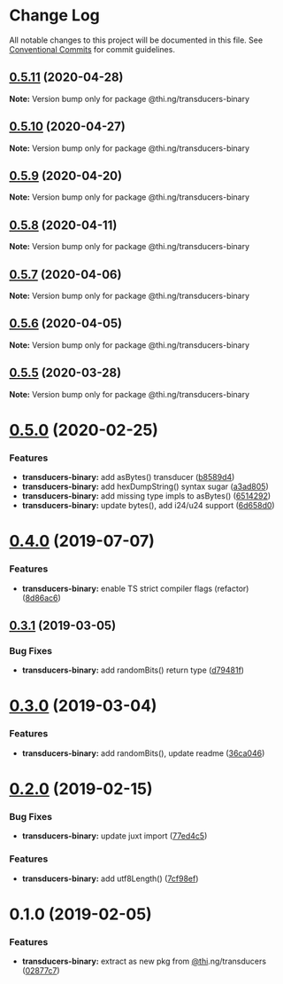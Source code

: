 # Change Log

All notable changes to this project will be documented in this file.
See [Conventional Commits](https://conventionalcommits.org) for commit guidelines.

## [0.5.11](https://github.com/thi-ng/umbrella/compare/@thi.ng/transducers-binary@0.5.10...@thi.ng/transducers-binary@0.5.11) (2020-04-28)

**Note:** Version bump only for package @thi.ng/transducers-binary





## [0.5.10](https://github.com/thi-ng/umbrella/compare/@thi.ng/transducers-binary@0.5.9...@thi.ng/transducers-binary@0.5.10) (2020-04-27)

**Note:** Version bump only for package @thi.ng/transducers-binary





## [0.5.9](https://github.com/thi-ng/umbrella/compare/@thi.ng/transducers-binary@0.5.8...@thi.ng/transducers-binary@0.5.9) (2020-04-20)

**Note:** Version bump only for package @thi.ng/transducers-binary





## [0.5.8](https://github.com/thi-ng/umbrella/compare/@thi.ng/transducers-binary@0.5.7...@thi.ng/transducers-binary@0.5.8) (2020-04-11)

**Note:** Version bump only for package @thi.ng/transducers-binary





## [0.5.7](https://github.com/thi-ng/umbrella/compare/@thi.ng/transducers-binary@0.5.6...@thi.ng/transducers-binary@0.5.7) (2020-04-06)

**Note:** Version bump only for package @thi.ng/transducers-binary





## [0.5.6](https://github.com/thi-ng/umbrella/compare/@thi.ng/transducers-binary@0.5.5...@thi.ng/transducers-binary@0.5.6) (2020-04-05)

**Note:** Version bump only for package @thi.ng/transducers-binary





## [0.5.5](https://github.com/thi-ng/umbrella/compare/@thi.ng/transducers-binary@0.5.4...@thi.ng/transducers-binary@0.5.5) (2020-03-28)

**Note:** Version bump only for package @thi.ng/transducers-binary





# [0.5.0](https://github.com/thi-ng/umbrella/compare/@thi.ng/transducers-binary@0.4.9...@thi.ng/transducers-binary@0.5.0) (2020-02-25)


### Features

* **transducers-binary:** add asBytes() transducer ([b8589d4](https://github.com/thi-ng/umbrella/commit/b8589d4cd0971adea9538fa9066870b4e32ded5b))
* **transducers-binary:** add hexDumpString() syntax sugar ([a3ad805](https://github.com/thi-ng/umbrella/commit/a3ad805aefa4dd3836d7fb00cfbf0cf147b9d059))
* **transducers-binary:** add missing type impls to asBytes() ([6514292](https://github.com/thi-ng/umbrella/commit/65142927f520d0a90ca4f4bd5b7d570527e72923))
* **transducers-binary:** update bytes(), add i24/u24 support ([6d658d0](https://github.com/thi-ng/umbrella/commit/6d658d072977009f1289ba2cf230970dabf55d7f))





# [0.4.0](https://github.com/thi-ng/umbrella/compare/@thi.ng/transducers-binary@0.3.12...@thi.ng/transducers-binary@0.4.0) (2019-07-07)

### Features

* **transducers-binary:** enable TS strict compiler flags (refactor) ([8d86ac6](https://github.com/thi-ng/umbrella/commit/8d86ac6))

## [0.3.1](https://github.com/thi-ng/umbrella/compare/@thi.ng/transducers-binary@0.3.0...@thi.ng/transducers-binary@0.3.1) (2019-03-05)

### Bug Fixes

* **transducers-binary:** add randomBits() return type ([d79481f](https://github.com/thi-ng/umbrella/commit/d79481f))

# [0.3.0](https://github.com/thi-ng/umbrella/compare/@thi.ng/transducers-binary@0.2.3...@thi.ng/transducers-binary@0.3.0) (2019-03-04)

### Features

* **transducers-binary:** add randomBits(), update readme ([36ca046](https://github.com/thi-ng/umbrella/commit/36ca046))

# [0.2.0](https://github.com/thi-ng/umbrella/compare/@thi.ng/transducers-binary@0.1.1...@thi.ng/transducers-binary@0.2.0) (2019-02-15)

### Bug Fixes

* **transducers-binary:** update juxt import ([77ed4c5](https://github.com/thi-ng/umbrella/commit/77ed4c5))

### Features

* **transducers-binary:** add utf8Length() ([7cf98ef](https://github.com/thi-ng/umbrella/commit/7cf98ef))

# 0.1.0 (2019-02-05)

### Features

* **transducers-binary:** extract as new pkg from [@thi](https://github.com/thi).ng/transducers ([02877c7](https://github.com/thi-ng/umbrella/commit/02877c7))
